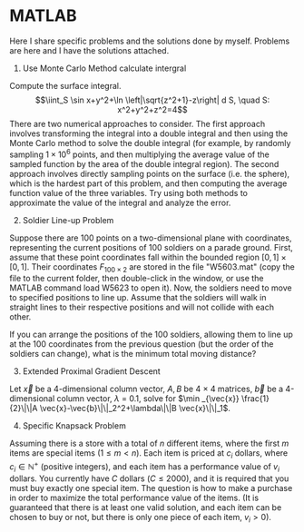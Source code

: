 # MATLAB
Here I share specific problems and the solutions done by myself. Problems are here and I have the solutions attached.

1. Use Monte Carlo Method calculate intergral

Compute the surface integral.
$$\iint_S \sin x+y^2+\ln \left|\sqrt{z^2+1}-z\right| d S, \quad S: x^2+y^2+z^2=4$$
There are two numerical approaches to consider. The first approach involves transforming the integral into a double integral and then using the Monte Carlo method to solve the double integral (for example, by randomly sampling $1 \times 10^6$ points, and then multiplying the average value of the sampled function by the area of the double integral region). 
The second approach involves directly sampling points on the surface (i.e. the sphere), which is the hardest part of this problem, and then computing the average function value of the three variables. Try using both methods to approximate the value of the integral and analyze the error.

2. Soldier Line-up Problem

Suppose there are 100 points on a two-dimensional plane with coordinates,
representing the current positions of 100 soldiers on a parade ground. First, assume that these point coordinates fall within the bounded region $[0,1]\times[0,1]$. Their coordinates $F_{100 \times 2}$ are stored in the file "W5603.mat" (copy the file to the current folder, then double-click in the window, or use the MATLAB command load W5623 to open it). Now, the soldiers need to move to specified positions to line up. Assume that the soldiers will walk in straight lines to their respective positions and will not collide with each other.

If you can arrange the positions of the 100 soldiers, allowing them to line up at the 100 coordinates from the previous question (but the order of the soldiers can change), what is the minimum total moving distance?

3. Extended Proximal Gradient Descent

Let $\vec{x}$ be a 4-dimensional column vector, $A, B$ be 4 $\times$ 4 matrices, $\vec{b}$ be a 4-dimensional column vector, $\lambda$ = 0.1, solve for $\min _{\vec{x}} \frac{1}{2}\|\|A \vec{x}-\vec{b}\|\|_2^2+\lambda\|\|B \vec{x}\|\|_1$.

4. Specific Knapsack Problem
   
Assuming there is a store with a total of $n$ different items, where the first $m$ items are special items ($1 \leq m < n$). Each item is priced at $c_i$ dollars, where $c_i \in \mathbb{N}^+$ (positive integers), and each item has a performance value of $v_i$ dollars. You currently have $C$ dollars ($C \leq 2000$), and it is required that you must buy exactly one special item. The question is how to make a purchase in order to maximize the total performance value of the items. (It is guaranteed that there is at least one valid solution, and each item can be chosen to buy or not, but there is only one piece of each item, $v_i > 0$).

